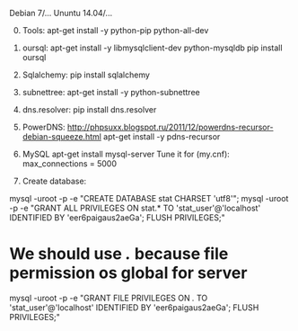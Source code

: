 Debian 7/...
Ununtu 14.04/...

0) Tools: apt-get install -y python-pip python-all-dev

1) oursql:
    apt-get install -y libmysqlclient-dev python-mysqldb
    pip install oursql
2) Sqlalchemy:
    pip install sqlalchemy
3) subnettree:
    apt-get install -y python-subnettree
4) dns.resolver:
    pip install dns.resolver
5) PowerDNS: 
    http://phpsuxx.blogspot.ru/2011/12/powerdns-recursor-debian-squeeze.html
    apt-get install -y pdns-recursor
6) MySQL
    apt-get install mysql-server 
Tune it for (my.cnf):
max_connections        = 5000

7) Create database:

mysql -uroot -p -e "CREATE DATABASE stat CHARSET 'utf8'";
mysql -uroot -p -e "GRANT ALL PRIVILEGES ON stat.* TO 'stat_user'@'localhost' IDENTIFIED BY 'eer6paigaus2aeGa'; FLUSH PRIVILEGES;" 

# We should use *.* because file permission os global for server
mysql -uroot -p -e "GRANT FILE PRIVILEGES ON *.* TO 'stat_user'@'localhost' IDENTIFIED BY 'eer6paigaus2aeGa'; FLUSH PRIVILEGES;"
 
